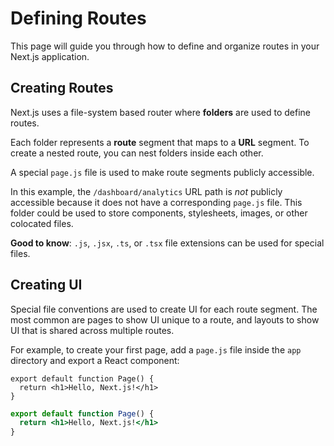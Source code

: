 # Defining Routes

This page will guide you through how to define and organize routes in your Next.js application.

## Creating Routes

Next.js uses a file-system based router where **folders** are used to define routes.

Each folder represents a **route** segment that maps to a **URL** segment. To create a nested route, you can nest folders inside each other.

A special `page.js` file is used to make route segments publicly accessible.

In this example, the `/dashboard/analytics` URL path is _not_ publicly accessible because it does not have a corresponding `page.js` file. This folder could be used to store components, stylesheets, images, or other colocated files.

**Good to know**: `.js`, `.jsx`, `.ts`, or `.tsx` file extensions can be used for special files.

## Creating UI

Special file conventions are used to create UI for each route segment. The most common are pages to show UI unique to a route, and layouts to show UI that is shared across multiple routes.

For example, to create your first page, add a `page.js` file inside the `app` directory and export a React component:

```tsx
export default function Page() {
  return <h1>Hello, Next.js!</h1>
}
```

```jsx
export default function Page() {
  return <h1>Hello, Next.js!</h1>
}
```